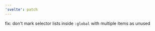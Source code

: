 ```yaml
---
'svelte': patch
---
```


fix: don't mark selector lists inside `:global` with multiple items as unused

